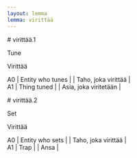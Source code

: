 ```yaml
---
layout: lemma
lemma: virittää
---
```


<div class="sense">
# <span class="sensename">virittää.1</span>

<span class="description">Tune</span>

<span class="description">Virittää</span>

A0 | Entity who tunes |   | Taho, joka virittää |  
A1 | Thing tuned |   | Asia, joka viritetään |  

</div>

<div class="sense">
# <span class="sensename">virittää.2</span>

<span class="description">Set</span>

<span class="description">Virittää</span>

A0 | Entity who sets |   | Taho, joka virittää |  
A1 | Trap |   | Ansa |  

</div>

